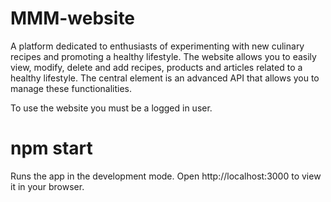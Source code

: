 ﻿# MMM-website
A platform dedicated to enthusiasts of experimenting with new culinary recipes and promoting a healthy lifestyle. The website allows you to easily view, modify, delete and add recipes, products and articles related to a healthy lifestyle. The central element is an advanced API that allows you to manage these functionalities.

To use the website you must be a logged in user.

# npm start
Runs the app in the development mode.
Open http://localhost:3000 to view it in your browser.
